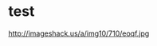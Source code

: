 test
====
http://imageshack.us/a/img10/710/eoqf.jpg
<img src="/FredrikNoren/ungit/raw/master//screenshot.png" alt="" style="max-width:100%;">
